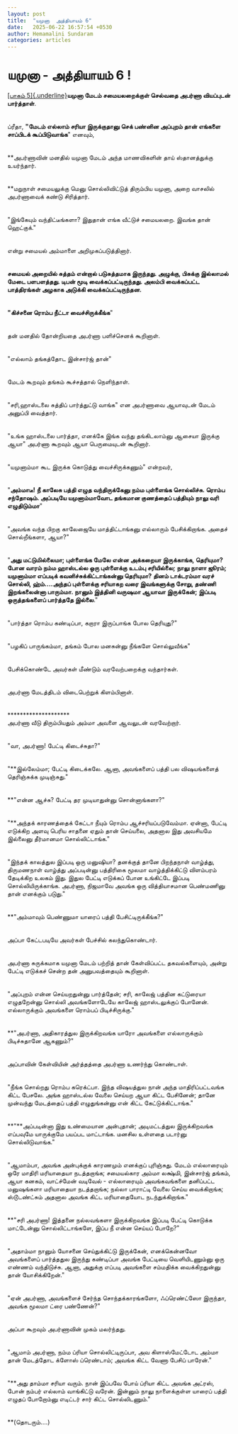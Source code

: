 ```yaml
---
layout: post
title:  "யமுனா  அத்தியாயம் 6"
date:   2025-06-22 16:57:54 +0530
author: Hemamalini Sundaram
categories: articles
---
```


#  யமுனா - அத்தியாயம் 6 ! 

[[பாகம்
5]{.underline}](https://tamil.momspresso.com/parenting/aa71bb9e323d44a5b589be0617593389/article/ymunnnaa-attiyaaym-5-1jc3sakgptzr?utm_source=AD_Whatsapp_Share&utm_medium=Share_Android)**யமுனா
மேடம் சமையலறைக்குள் செல்வதை அபர்ணா வியப்புடன் பார்த்தாள்**.\
\
\
ப்ரீதா, **\"மேடம் எல்லாம் சரியா இருக்குதானு செக் பண்னின அப்புறம் தான் எங்களை சாப்பிடக்
கூப்பிடுவாங்க**\" எனவும்,\
\
\
**அபர்ணாவின் மனதில் யமுனா மேடம் அந்த மாணவிகளின் தாய் ஸ்தானத்துக்கு உயர்ந்தார்.\
\
\
**மறுநாள் சமையலுக்கு மெனு சொல்லிவிட்டுத் திரும்பிய யமுனா, அறை வாசலில் அபர்ணாவைக்
கண்டு சிரித்தார்.\
\
\
\"இங்கேயும் வந்திட்டீங்களா? இதுதான் எங்க வீட்டுச் சமையலறை. இவங்க தான் ஹெட்குக்.\"\
\
\
என்று சமையல் அம்மாளை அறிமுகப்படுத்தினார்.\
\
\
**சமையல் அறையில் சுத்தம் என்றால் படுசுத்தமாக இருந்தது. அழுக்கு, பிசுக்கு இல்லாமல்
மேடை பளபளத்தது. டிபன் மூடி வைக்கப்பட்டிருந்தது. அலம்பி வைக்கப்பட்ட பாத்திரங்கள் அழகாக
அடுக்கி வைக்கப்பட்டிருந்தன.\
\
\
\"கிச்சனை ரொம்ப நீட்டா வைச்சிருக்கீங்க**\"\
\
\
தன் மனதில் தோன்றியதை அபர்ணா பளிச்செனக் கூறினாள்.\
\
\
\"எல்லாம் தங்கத்தோட இன்சார்ஜ் தான்\"\
\
\
மேடம் கூறவும் தங்கம் கூச்சத்தால் நெளிந்தாள்.\
\
\
\"சரி,ஹாஸ்டலை சுத்திப் பார்த்துட்டு வாங்க\" என அபர்ணாவை ஆயாவுடன் மேடம் அனுப்பி
வைத்தார்.\
\
\
\"உங்க ஹாஸ்டலை பார்த்தா, எனக்கே இங்க வந்து தங்கிடலாம்னு ஆசையா இருக்கு ஆயா\" அபர்ணா
கூறவும் ஆயா பெருமையுடன் கூறினார்.\
\
\
\"யமுனாம்மா கூட இருக்க கொடுத்து வைச்சிருக்கணும்\" என்றவர்,\
\
\
\"**அம்மாடீ! நீ காலேசு பத்தி எழுத வந்திருக்கேனு நம்ம புள்ளைங்க சொல்லிச்சு. ரொம்ப
சந்தோஷம். அப்படியே யமுனாம்மாவோட தங்கமான குணத்தைப் பத்தியும் நாலு வரி
எழுதிடும்மா**\"\
\
\
\"அவங்க வந்த பிறகு காலேஜையே மாத்திட்டாங்கனு எல்லாரும் பேசிக்கிறாங்க. அதைச்
சொல்றீங்களா, ஆயா?\"\
\
\
\"**அது மட்டுமில்லைமா; புள்ளைங்க மேலே என்ன அக்கறையா இருக்காங்க, தெரியுமா? போன
வாரம் நம்ம ஹாஸ்டல்ல ஒரு புள்ளைக்கு உடம்பு சரியில்லை; நாலு நாளா ஜூரம்; யமுனாம்மா
எப்படிக் கவனிச்சுக்கிட்டாங்கன்னு தெரியுமா? தினம் டாக்டரம்மா வரச் சொல்லி, ஹ்ம்\....அந்தப்
புள்ளைக்கு சரியாகற வரை இவங்களுக்கு சோறு, தண்ணி இறங்கலைன்னா பாரும்மா. நானும்
இத்தினி வருஷமா ஆயாவா இருக்கேன்; இப்படி ஒருத்தங்களைப் பார்த்ததே இல்லை**.\"\
\
\
\"பார்த்தா ரொம்ப கண்டிப்பா, கறாரா இருப்பாங்க போல தெரியுது?\"\
\
\
\"பழகிப் பாருங்கம்மா, தங்கம் போல மனசுன்னு நீங்களே சொல்லுவீங்க\"\
\
\
பேசிக்கொண்டே அவர்கள் மீண்டும் வரவேற்பறைக்கு வந்தார்கள்.\
\
\
அபர்ணா மேடத்திடம் விடைபெற்றுக் கிளம்பினாள்.\
\
\
\*\*\*\*\*\*\*\*\*\*\*\*\*\*\*\*\*\*\*\*\
அபர்ணா வீடு திரும்பியதும் அம்மா அவளை ஆவலுடன் வரவேற்றார்.\
\
\
\"வா, அபர்ணா! பேட்டி கிடைச்சுதா?\"\
\
\
\"**இல்லேம்மா; பேட்டி கிடைக்கலே. ஆனா, அவங்களைப் பத்தி பல விஷயங்களைத் தெரிஞ்சுக்க
முடிஞ்சுது.\"\
\
\
**\"என்ன ஆச்சு? பேட்டி தர முடியாதுன்னு சொன்னாங்களா?\"\
\
\
\"**அந்தக் காரணத்தைக் கேட்டா நீயும் ரொம்ப ஆச்சரியப்படுவேம்மா. ஏன்னா, பேட்டி எடுக்கிற
அளவு பெரிய சாதனை ஏதும் தான் செய்யலை, அதனால இது அவசியமே இல்லைனு தீர்மானமா
சொல்லிட்டாங்க.\"\
\
\
\"இந்தக் காலத்துல இப்படி ஒரு மனுஷியா? தனக்குத் தானே பிறந்தநாள் வாழ்த்து, திருமணநாள்
வாழ்த்து அப்படின்னு பத்திரிகை மூலமா வாழ்த்திக்கிட்டு விளம்பரம் தேடிக்கிற உலகம் இது.
இதுல பேட்டி எடுக்கப் போன உங்கிட்டே இப்படி சொல்லியிருக்காங்க. அபர்ணா, நிஜமாவே அவங்க
ஒரு வித்தியாசமான பெண்மணினு தான் எனக்கும் படுது.\"\
\
\
**\"அம்மாவும் பெண்ணுமா யாரைப் பத்தி பேசிட்டிருக்கீங்க?\"\
\
\
அப்பா கேட்டபடியே அவர்கள் பேச்சில் கலந்துகொண்டார்.\
\
\
அபர்ணா சுருக்கமாக யமுனா மேடம் பற்றித் தான் கேள்விப்பட்ட தகவல்களையும், அன்று பேட்டி
எடுக்கச் சென்ற தன் அனுபவத்தையும் கூறினாள்.\
\
\
\"அப்புறம் என்ன செய்யறதுன்னு பார்த்தேன்; சரி, காலேஜ் பத்தின கட்டுரையா எழுதறேன்னு
சொல்லி அவங்களோடேயே காலேஜ் ஹாஸ்டலுக்குப் போனேன். எல்லாருக்கும் அவங்களை ரொம்பப்
பிடிச்சிருக்கு.\"\
\
\
**\"அபர்ணா, அதிகாரத்துல இருக்கிறவங்க யாரோ அவங்களை எல்லாருக்கும் பிடிச்சுதானே
ஆகணும்?\"\
\
\
அப்பாவின் கேள்வியின் அர்த்தத்தை அபர்ணா உணர்ந்து கொண்டாள்.\
\
\
\"நீங்க சொல்றது ரொம்ப கரெக்ட்பா. இந்த விஷயத்துல நான் அந்த மாதிரிப்பட்டவங்க கிட்ட
பேசலே. அங்க ஹாஸ்டல்ல வேலை செய்யற ஆயா கிட்ட பேசினேன்; தானே முன்வந்து மேடத்தைப் பத்தி
எழுதுங்கன்னு என் கிட்ட கேட்டுக்கிட்டாங்க.\"\
\
\
**\"**அப்படின்னா இது உண்மையான அன்புதான்; அடிமட்டத்துல இருக்கிறவங்க எப்பவுமே
யாருக்குமே பயப்பட மாட்டாங்க. மனசில உள்ளதை படார்னு சொல்லிடுவாங்க.\"\
\
\
\"ஆமாம்பா, அவங்க அன்புக்குக் காரணமும் எனக்குப் புரிஞ்சுது. மேடம் எல்லாரையும் ஒரே
மாதிரி மரியாதையா நடத்தறாங்க; சமையல்கார அம்மா லக்ஷ்மி, இன்சார்ஜ் தங்கம், ஆயா கனகம்,
வாட்ச்மேன் வடிவேல் - எல்லாரையும் அவங்கவங்களை தனிப்பட்ட மனுஷங்களா மரியாதையா
நடத்தறாங்க; நல்லா பாராட்டி வேலை செய்ய வைக்கிறாங்க; ஸ்டூடண்ட்சும் அதனால அவங்க கிட்ட
மரியாதையோட நடந்துக்கிறாங்க.\"\
\
\
**\"சரி அபர்ணா! இத்தனை நல்லவங்களா இருக்கிறவங்க இப்படி பேட்டி கொடுக்க மாட்டேன்னு
சொல்லிட்டாங்களே, இப்ப நீ என்ன செய்யப் போறே?\"\
\
\
\"அதாம்மா நானும் யோசனை செய்துக்கிட்டு இருக்கேன், எனக்கென்னவோ அவங்களைப் பார்த்ததுல
இருந்து கண்டிப்பா அவங்க பேட்டியை வெளியிடணும்னு ஒரு எண்ணம் வந்திடுச்சு. ஆனா, அதுக்கு
எப்படி அவங்களை சம்மதிக்க வைக்கிறதுன்னு தான் யோசிக்கிறேன்.\"\
\
\
\"ஏன் அபர்ணா, அவங்களைச் சேர்ந்த சொந்தக்காரங்களோ, ஃப்ரெண்ட்ஸோ இருந்தா, அவங்க மூலமா ட்ரை
பண்ணேன்?\"\
\
\
அப்பா கூறவும் அபர்ணாவின் முகம் மலர்ந்தது.\
\
\
\"ஆமாம் அபர்ணா, நம்ம ப்ரியா சொல்லிட்டிருப்பா, அவ கிளாஸ்மேட்டோட அம்மா தான் மேடத்தோட
க்ளோஸ் ப்ரெண்டாம்; அவங்க கிட்ட வேணா பேசிப் பாரேன்.\"\
\
\
\"**அது தாம்மா சரியா வரும். நான் இப்பவே போய் ப்ரியா கிட்ட அவங்க அட்ரஸ், போன் நம்பர்
எல்லாம் வாங்கிட்டு வரேன். இன்னும் நாலு நாளைக்குள்ள யாரைப் பத்தி எழுதப் போறோம்னு
எடிட்டர் சார் கிட்ட சொல்லிடணும்.\"\
\
\
**(தொடரும்\....)
